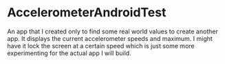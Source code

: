 AccelerometerAndroidTest
========================

An app that I created only to find some real world values to create another app. It displays the current accelerometer speeds and maximum. I might have it lock the screen at a certain speed which is just some more experimenting for the actual app I will build. 
